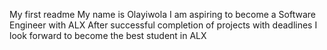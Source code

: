 My first readme
My name is Olayiwola 
I am aspiring to become a Software Engineer with ALX 
After successful completion of projects with deadlines 
I look forward to become the best student in ALX
